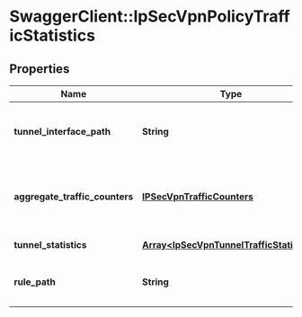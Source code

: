 # SwaggerClient::IpSecVpnPolicyTrafficStatistics

## Properties
Name | Type | Description | Notes
------------ | ------------- | ------------- | -------------
**tunnel_interface_path** | **String** | Policy path referencing the IPSec VPN Tunnel Interface. | [optional] 
**aggregate_traffic_counters** | [**IPSecVpnTrafficCounters**](IPSecVpnTrafficCounters.md) | Aggregate traffic statistics across all IPSec tunnels. | [optional] 
**tunnel_statistics** | [**Array&lt;IpSecVpnTunnelTrafficStatistics&gt;**](IpSecVpnTunnelTrafficStatistics.md) | Tunnel statistics. | [optional] 
**rule_path** | **String** | Policy path referencing the IPSec VPN Rule. | [optional] 


